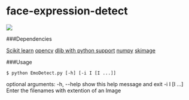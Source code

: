 # face-expression-detect

![ ](http://adithyaselv.com/assets/images/face-ex-det.png  "expression detect")

###Dependencies

[Scikit learn]()
[opencv]()
[dlib with python support]()
[numpy]()
[skimage]()

###Usage

` $ python EmoDetect.py [-h] [-i I [I ...]] `

optional arguments:
  -h, --help    show this help message and exit
  -i I [I ...]  Enter the filenames with extention of an Image